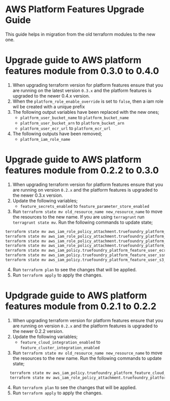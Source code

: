 # AWS Platform Features Upgrade Guide
This guide helps in migration from the old terraform modules to the new one.

# Upgrade guide to AWS platform features module from 0.3.0 to 0.4.0
1. When upgrading terraform version for platform features ensure that you are running on the latest version `0.3.x` and the platform features is upgraded to the newer 0.4.x version.
2. When the `platform_role_enable_override` is set to `false`, then a iam role wil be created with a unique prefix
3. The following output variables have been replaced with the new ones;
   - `platform_user_bucket_name` to `platform_bucket_name`
   - `platform_user_bucket_arn` to `platform_bucket_arn`
   - `platform_user_ecr_url` to `platform_ecr_url`
4. The following outputs have been removed;
   - `platform_iam_role_name`

# Upgrade guide to AWS platform features module from 0.2.2 to 0.3.0
1. When upgrading terraform version for platform features ensure that you are running on version `0.2.x` and the platform features is upgraded to the newer 0.3.x version.
2. Update the following variables;
   - `feature_secrets_enabled` to `feature_parameter_store_enabled`
3. Run `terraform state mv old_resource_name new_resource_name` to move the resources to the new name. If you are using `terragrunt` run `terragrunt state mv`. Run the following commands to update state;
```bash
terraform state mv aws_iam_role_policy_attachment.truefoundry_platform_user_ecr_policy_attachment aws_iam_role_policy_attachment.truefoundry_platform_ecr_policy_attachment
terraform state mv aws_iam_role_policy_attachment.truefoundry_platform_user_ssm_policy_attachment aws_iam_role_policy_attachment.truefoundry_platform_parameter_store_policy_attachment
terraform state mv aws_iam_role_policy_attachment.truefoundry_platform_user_cluster_integration_policy_attachment aws_iam_role_policy_attachment.truefoundry_platform_cluster_integration_policy_attachment
terraform state mv aws_iam_role_policy_attachment.truefoundry_platform_user_s3_policy_attachment aws_iam_role_policy_attachment.truefoundry_platform_s3_policy_attachment
terraform state mv aws_iam_policy.truefoundry_platform_feature_user_ecr_policy aws_iam_policy.truefoundry_platform_feature_ecr_policy
terraform state mv aws_iam_policy.truefoundry_platform_feature_user_ssm_policy aws_iam_policy.truefoundry_platform_feature_parameter_store_policy
terraform state mv aws_iam_policy.truefoundry_platform_feature_user_s3_policy aws_iam_policy.truefoundry_platform_feature_s3_policy
```
4. Run `terraform plan` to see the changes that will be applied. 
5. Run `terraform apply` to apply the changes.


# Updgrade guide to AWS platform features module from 0.2.1 to 0.2.2
1. When upgrading terraform version for platform features ensure that you are running on version `0.2.x` and the platform features is upgraded to the newer 0.2.2 version.
2. Update the following variables;
   - `feature_cloud_integration_enabled` to `feature_cluster_integration_enabled`
3. Run `terraform state mv old_resource_name new_resource_name` to move the resources to the new name. Run the following commands to update state;
```bash
  terraform state mv aws_iam_policy.truefoundry_platform_feature_cloud_integration_policy aws_iam_policy.truefoundry_platform_feature_cluster_integration_policy
  terraform state mv aws_iam_role_policy_attachment.truefoundry_platform_user_cloud_integration_policy_attachment aws_iam_role_policy_attachment.truefoundry_platform_user_cluster_integration_policy_attachment
```
4. Run `terraform plan` to see the changes that will be applied.
5. Run `terraform apply` to apply the changes.
